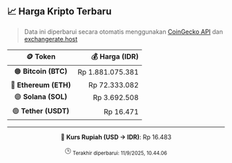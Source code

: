 

<!-- HARGA_KRIPTO -->
## 📈 Harga Kripto Terbaru

> Data ini diperbarui secara otomatis menggunakan [CoinGecko API](https://www.coingecko.com/) dan [exchangerate.host](https://exchangerate.host/)

<div align="center">

| 🪙 Token | 💰 Harga (IDR) |
|:------:|---------------:|
| 🟠 **Bitcoin (BTC)**   | Rp 1.881.075.381 |
| 🔵 **Ethereum (ETH)**  | Rp 72.333.082 |
| 🟣 **Solana (SOL)**    | Rp 3.692.508 |
| 🟢 **Tether (USDT)**   | Rp 16.471 |

---

💱 **Kurs Rupiah (USD → IDR)**: Rp 16.483

🕒 <sub>Terakhir diperbarui: 11/9/2025, 10.44.06</sub>

</div>
<!-- /HARGA_KRIPTO -->